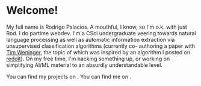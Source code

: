 Welcome!
===

My full name is Rodrigo Palacios. A mouthful, I know, so I'm o.k.
with just Rod. I do partime webdev. I'm a CSci undergraduate veering 
towards natural language processing as well as automatic information
extraction via unsupervised classification algorithms (currently co-
authoring a paper with [Tim Weninger](http://www3.nd.edu/~tweninge/), the topic of which was inspired
by an algorithm I posted on [reddit](http://www.reddit.com/r/compsci/comments/2ppyot/just_made_what_i_consider_my_first_algorithm_it/)). On my free time, I'm hacking 
something up, or working on simplifying AI/ML material to an absurdly
understandable level.

You can find my projects on [<i class="fa fa-github"></i>](https://github.com/rodricios).
You can find me on [<i class="fa fa-twitter"></i>](https://twitter.com/rodricios).